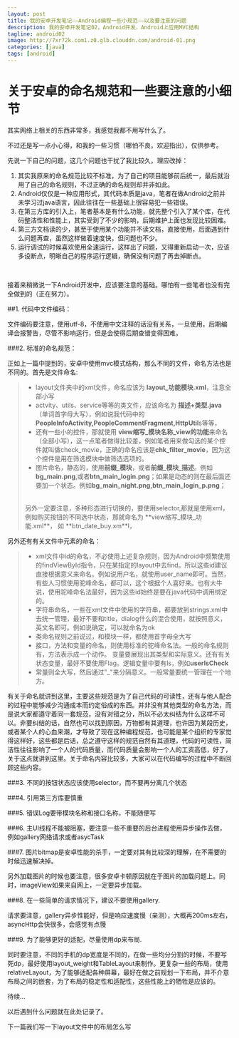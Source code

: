 ```yaml
---
layout: post
title: 我的安卓开发笔记——Android编程一些小规范——以及要注意的问题
description: 我的安卓开发笔记02，Android开发，Android上应用MVC结构
tagline: android02
image: http://7xr72k.com1.z0.glb.clouddn.com/android-01.png
categories: [java]
tags: [android]
---
```


# 关于安卓的命名规范和一些要注意的小细节

其实网络上相关的东西非常多，我感觉我都不用写什么了。

不过还是写一点小心得，和我的一些习惯（哪怕不良，欢迎指出），仅供参考。

先说一下自己的问题，这几个问题也干扰了我比较久，理应改掉：

1. 其实我原来的命名规范比较不标准，为了自己的项目能够前后统一，最后就沿用了自己的命名规则，不过正确的命名规则却并非如此。
2. Android仅仅是一种应用形式，其代码本质是java，笔者在做Android之前并未学习过java语言，因此往往在一些基础上很容易犯一些错误。
3. 在第三方库的引入上，笔者基本是有什么功能，就先整个引入了某个库，在代码整洁性和性能上，其实受到了不少的影响，后期维护上面也发现比较困难。
4. 第三方文档读的少，甚至于使用某个功能并不读文档，直接使用，后面遇到什么问题再查，虽然这样做着速度快，但问题也不少。
5. 运行调试的时候喜欢使用全速运行，这样出了问题，又得重新启动一次，应该多设断点，明晰自己的程序运行逻辑，确保没有问题了再去掉断点。


<br/>

接着来稍微说一下Android开发中，应该要注意的基础。哪怕有一些笔者也没有完全做到的（正在努力）。

##1. 代码中文件编码：

文件编码要注意，使用utf-8，不使用中文注释的话没有关系，一旦使用，后期编译会报警告，尽管不影响运行，但是会使得后期查错变得困难。

###2. 标准的命名规范：

正如上一篇中提到的，安卓中使用mvc模式结构，那么不同的文件，命名方法也是不同的。首先是文件命名:

>* layout文件夹中的xml文件，命名应该为 **layout_功能模块.xml**，注意全部小写
>* actvity、utils、service等等的类文件，应该命名为 **描述+类型.java**（单词首字母大写），例如说我代码中的**PeopleInfoActivity,PeopleCommentFragment,HttpUtil**s等等，
>* 还有一些小的控件，那就使用 **view缩写_模块名称_view的功能**来命名（全部小写），这一点笔者做得比较差，例如笔者用来做勾选的某个控件就叫做check_movie，正确的命名应该是**chk_filter_movie**，因为这个控件是用在筛选模块中做筛选选项的。
>* 图片命名，静态的，使用**前缀_模块**，或者**前缀_模块_描述**。例如**bg_main.png**,或者**btn_main_login.png**；如果是动态的则在最后面还要加一个状态。例如**bg_main_night.png,btn_main_login_p.png**；
> <br/>
> 另外一定要注意，多种形态进行切换的，要使用selector,那就是使用xml，例如购买按钮的不同选中状态，那就命名为 **view缩写_模块_功能.xml**， 如 **btn_date_buy.xm**l，

另外还有有关文件中元素的命名：

>* xml文件中id的命名，不必使用上述复杂规则，因为Android中频繁使用的findViewById指令，只在某指定的layout中去find。所以这些id建议直接根据意义来命名。例如说用户名，就使用user_name即可。当然，有些人习惯使用驼峰命名，都可以，这个根据个人喜好来。也有大牛说，使用驼峰命名法最好，因为这些id始终是要在java代码中调用绑定的。
>* 字符串命名，一些在xml文件中使用的字符串，都要放到strings.xml中去统一管理，最好不要和title，dialog什么的混合使用，就按照意义，英文名即可。例如说确定，可以就命名为ok
>* 类命名规则之前说过，和模块一样，都使用首字母全大写
>* 接口，方法和变量的命名，则使用标准的驼峰命名法。一般的命名规则有，方法表示成一个动作。
> 变量要展现出其类型和实际意义。还有有关状态变量，最好不要使用Flag。逻辑变量中要有Is，例如**userIsCheck**
>* 常量则全大写，然后通过"_"来分隔意义。一般常量要统一管理在一个地方。

有关于命名就讲到这里，主要这些规范是为了自己代码的可读性，还有与他人配合的过程中能够减少沟通成本而约定俗成的东西。并非没有其他类型的命名方法，而是说大家都遵守着同一套规范，没有对错之分，所以不必太纠结为什么这样不可以。非要纠结的话，自然也可以找到原因，万物都有其道理，也许因为某段历史，或者某个人的心血来潮，才导致了现在这种编程规范，也可能是某个组织的专家觉得这样好，这些都是后话，总之遵守这样的规范自然有其道理，代码的可读性，简洁性往往影响了一个人的代码质量，而代码质量会影响一个人的工资高低，好了，关于这点就讲到这里。关于命名内容比较多，大家可以在代码编写的过程中不断回顾这些内容。

###3. 不同的按钮状态应该使用selector，而不要再分离几个状态

###4. 引用第三方库要慎重

###5. 错误Log要带模块名称和接口名称，不能随便写

###6. 主UI线程不能被阻塞，要注意一些不重要的后台进程使用异步操作去做，例如gallery网络请求或者asycTask

###7. 图片bitmap是安卓性能的杀手，一定要对其有比较深的理解，在不需要的时候迅速解决掉。

另外加载图片的时候也要注意，很多安卓卡顿原因就在于图片的加载问题上。同时，imageView如果来自网上，一定要异步加载。

###8. 在一些简单的请求情况下，建议不要使用gallery.

请求要注意，gallery异步性能好，但是响应速度慢（亲测），大概再200ms左右，asyncHttp会快很多，会感觉有点慢


###9. 为了能够更好的适配，尽量使用dp来布局.

同时要注意，不同的手机的dp宽度是不同的，在做一些均分分割的时候，不要写死dp，最好使用layout_weight和TableLayout来制作。更复杂一些的布局，使用relativeLayout，为了能够适配各种屏幕，最好在做之前规划一下布局，并不介意布局之间的嵌套，为了布局的稳定性和适配性，这些性能上的牺牲是应该的。


待续...


以后遇到什么问题就在此处记录了。

下一篇我们写一下layout文件中的布局怎么写